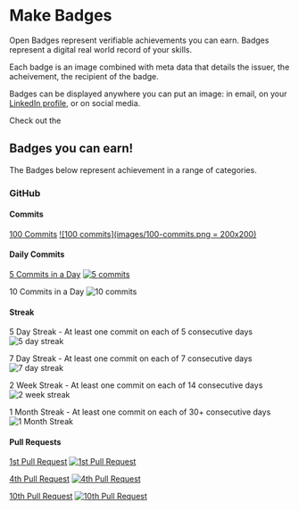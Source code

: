 # Make Badges

Open Badges represent verifiable achievements you can earn. Badges represent a digital real world record of your skills. 

Each badge is an image combined with meta data that details the issuer, the acheivement, the recipient of the badge. 

Badges can be displayed anywhere you can put an image: in email, on your [LinkedIn profile](https://openbadges.tumblr.com/post/55809369771/how-to-display-your-open-badges-on-your-linkedin),  or on social media. 

Check out the 

## Badges you can earn!

The Badges below represent achievement in a range of categories. 

### GitHub

#### Commits 

[100 Commits](https://badgr.com/public/badges/8nY3MIUVRTCER-ObLZQcAg) 
[![100 commits](images/100-commits.png = 200x200)](https://badgr.com/public/badges/8nY3MIUVRTCER-ObLZQcAg)

#### Daily Commits

[5 Commits in a Day](https://badgr.com/public/badges/D5KhEgQ8TFaPNGr7erx6pA)
[![5 commits](images/5-commits.png)](https://badgr.com/public/badges/D5KhEgQ8TFaPNGr7erx6pA)

10 Commits in a Day
![10 commits](images/10-commits.png)

#### Streak

5 Day Streak - At least one commit on each of 5 consecutive days 
![5 day streak](images/5-day-streak.png)

7 Day Streak - At least one commit on each of 7 consecutive days
![7 day streak](images/7-day-streak.png)

2 Week Streak - At least one commit on each of 14 consecutive days
![2 week streak](images/2-week-streak.png)

1 Month Streak - At least one commit on each of 30+ consecutive days 
![1 Month Streak](images/1-month-streak.png)

#### Pull Requests

[1st Pull Request](https://badgr.com/public/badges/Rn9njmZaRnK-SmeYc_eeAA)
[![1st Pull Request](images/1ST-pull-request.png)](https://badgr.com/public/badges/Rn9njmZaRnK-SmeYc_eeAA)

[4th Pull Request](https://badgr.com/public/badges/QOuOITl3RV2FIcSNunn89A)
[![4th Pull Request](images/4th-pull-request.png)](https://badgr.com/public/badges/QOuOITl3RV2FIcSNunn89A)

[10th Pull Request](https://badgr.com/public/badges/TT-LxRK0TOaixA1MePAeTg)
[![10th Pull Request](images/10th-pull-request.png)](https://badgr.com/public/badges/TT-LxRK0TOaixA1MePAeTg)


<!-- 
### React 

![react-tutorial-0](images/react-tutorial-0.png)
![react-tutorial-1](images/react-tutorial-1.png)
![react-tutorial-2](images/react-tutorial-2.png)
![react-tutorial-3](images/react-tutorial-3.png)
![react-tutorial-4](images/react-tutorial-4.png)
![react-tutorial-5](images/react-tutorial-5.png)
![react-tutorial-6](images/react-tutorial-6.png)
![react-tutorial-7](images/react-tutorial-7.png)
![react-tutorial-8](images/react-tutorial-8.png)
![react-tutorial-9](images/react-tutorial-9.png)
![react-tutorial-10](images/react-tutorial-10.png)
![react-tutorial-11](images/react-tutorial-11.png)
![react-tutorial-12](images/react-tutorial-12.png)
![react-tutorial-13](images/react-tutorial-13.png)
![react-tutorial-14](images/react-tutorial-14.png)
![react-tutorial-15](images/react-tutorial-15.png)
![react-tutorial-16](images/react-tutorial-16.png)
![react-tutorial-17](images/react-tutorial-17.png)
![react-tutorial-18](images/react-tutorial-18.png)

### Redux

![react-redux-1](images/react-redux-1.png)

![react-redux-2](images/react-redux-2.png)

-->

<!-- Code Badges 

Badges 

JS Level 1.1 Breakout 
JS Level 1.2 Linting to professional standards 
JS Level 1.3 Networking 
JS Level 1.4 OOP 
JS Level 2.1 Map, Filter & Reduce
JS Level 2.2 React
JS Level 2.3 React Input Pattern
JS Level 2.4 Redux

JS Webpack Bundling 
JS 


React Level 1
React Level 2
React Level 3
React Level 4

JS Level 1 - Functons and Variables 
JS Level 2 - Flow Control 
JS Level 3 - Arrays and Objects 
JS Level 4 - OOP
JS Level 5 - Profesional Best Practices 
JS Level 6 - Map, Filter, and Reduce 
JS Level 7 - Networking 
JS Level 8 - Canvas 
JS Level 9 - 
JS Level 10 - Publish to nom 
JS Level 11 - 

-->